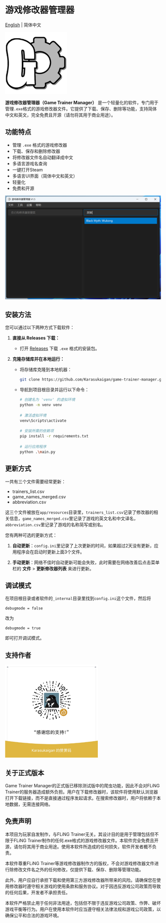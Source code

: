 # 游戏修改器管理器

[English](./README.md) | 简体中文

<img src="app/resources/logo.png" alt="Logo" width="200" height="200">

**游戏修改器管理器（Game Trainer Manager）** 是一个轻量化的软件，专门用于管理`.exe`格式的游戏修改器文件。它提供了下载、保存、删除等功能，支持简体中文和英文，完全免费且开源（请勿将其用于商业用途）。

## 功能特点

- 管理 `.exe` 格式的游戏修改器
- 下载、保存和删除修改器
- 将修改器文件名自动翻译成中文
- 多语言游戏名查询
- 一键打开Steam
- 多语言UI界面（简体中文和英文）
- 轻量化
- 免费和开源

![screenshot](app/resources/screenshot_zh.png)

## 安装方法

您可以通过以下两种方式下载软件：

1. **直接从 Releases 下载：**
   - 打开 [Releases](https://github.com/Karasukaigan/game-trainer-manager/releases) 下载 `.exe` 格式的安装包。

2. **克隆存储库并在本地运行：**
   - 将存储库克隆到本地机器：
     ```bash
     git clone https://github.com/Karasukaigan/game-trainer-manager.git
     ```
   - 导航到项目根目录并运行以下命令：

     ```bash
     # 创建名为 'venv' 的虚拟环境
     python -m venv venv

     # 激活虚拟环境
     venv\Scripts\activate

     # 安装所需的依赖项
     pip install -r requirements.txt

     # 运行应用程序
     python .\main.py
     ```

## 更新方式

一共有三个文件需要经常更新：  

- trainers_list.csv  
- game_names_merged.csv  
- abbreviation.csv  

这三个文件被放在`app/resources`目录里，`trainers_list.csv`记录了修改器的相关信息，`game_names_merged.csv`里记录了游戏的英文名和中文译名，`abbreviation.csv`里记录了游戏的名称简写或别名。  

您有两种可选的更新方式：  

1. **自动更新**：`config.ini`里记录了上次更新的时间，如果超过2天没有更新，应用程序会在启动时更新上面3个文件。  

2. **手动更新**：网络不佳时自动更新可能会失败，此时需要在网络改善后点击菜单栏的 **文件** > **更新修改器列表** 来进行更新。  

## 调试模式

在项目根目录或者软件的`_internal`目录里找到`config.ini`这个文件，然后将  
```
debugmode = false
```
改为  
```
debugmode = true
```
即可打开调试模式。

## 支持作者
<img src="./app/resources/wechat.jpg" alt="微信赞赏码" width="300">

## 关于正式版本

Game Trainer Manager的正式版已移除测试版中的爬虫功能，因此不会对FLiNG Trainer的服务器造成额外负担。用户在下载修改器时，该软件将使用默认浏览器打开下载链接，而不是直接通过程序发起请求。在搜索修改器时，用户将依赖于本地数据，无需连接网络。

## 免责声明

本项目为玩家自发制作，与FLiNG Trainer无关。其设计目的是用于管理包括但不限于FLiNG Trainer制作的任何.exe格式的游戏修改器文件。本软件完全免费且开源，请勿将其用于商业用途。使用本软件所造成的任何损失，软件开发者概不负责。  

本软件尊重FLiNG Trainer等游戏修改器制作方的版权，不会对游戏修改器文件进行除修改文件名之外的任何修改，仅提供下载、保存、删除等管理功能。  

此外，用户应自行承担下载和使用第三方游戏修改器所带来的风险。请确保您在使用修改器时遵守相关游戏的使用条款和服务协议。对于因违反游戏公司政策而导致的任何后果，开发者不承担责任。  

本软件严格禁止用于任何非法用途，包括但不限于违反游戏公司政策、作弊、破坏游戏平衡等行为。用户在使用本软件时应当遵守相关法律法规和游戏公司政策，以确保公平和合法的游戏环境。  
